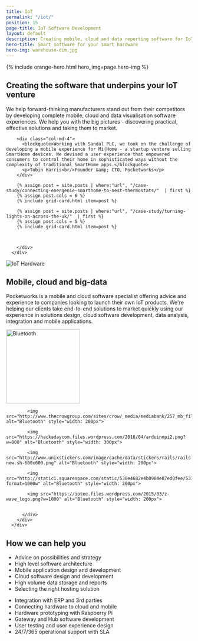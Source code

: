 ```yaml
---
title: IoT
permalink: "/iot/"
position: 15
page-title: IoT Software Development
layout: default
description: Creating mobile, cloud and data reporting software for IoT hardware manufacturers
hero-title: Smart software for your smart hardware
hero-img: warehouse-dim.jpg
---
```


{% include orange-hero.html hero_img=page.hero-img %}

<section class="section bg-white" >
    <div class="container">
        <div class="row">          
          <div class="col-md-8 col-md-offset-2 align-center">
            <h2>Creating the software that underpins your IoT venture</h2>
            <p>
            We help forward-thinking manufacturers stand out from their competitors by developing complete mobile, cloud and data visualisation software experiences. We help you with the big pictures - discovering practical, effective solutions and taking them to market.
            </p>
          </div>
        </div>
      </div>
</section>  

<section class="section" >
    <div class="container">
        <div class="row">          


        <div class="col-md-4">
          <blockquote>Working with Sandal PLC, we took on the challenge of developing a mobile experience for Mi|Home - a startup venture selling SmartHome devices. We devised a user experience that empowered consumers to control their home in sophisticated ways without the complexity of traditional SmartHome apps.</blockquote>
          <p>Tobin Harris<br/>Founder &amp; CTO, Pocketworks</p>
        </div>

        {% assign post = site.posts | where:"url", "/case-study/connecting-energenie-smarthome-to-nest-thermostats/"  | first %}
        {% assign post.cols = 6 %}
        {% include grid-card.html item=post %}

        {% assign post = site.posts | where:"url", "/case-study/turning-lights-on-across-the-uk/"  | first %}
        {% assign post.cols = 5 %}
        {% include grid-card.html item=post %}  



        </div>
      </div>
</section>   

<section class="section bg-white" >
    <div class="container">
        <div class="row">     
        <div class="col-md-6">
          <img src="https://images1-focus-opensocial.googleusercontent.com/gadgets/proxy?container=focus&resize_w=800&refresh=2592001&url=https://pocketworks-website.s3.amazonaws.com/energenie-socket-board.jpg" class="img-responsive" alt="IoT Hardware">
        </div>     
          <div class="col-md-6 ">
            <h2>Mobile, cloud and big-data</h2>
            <p>
            Pocketworks is a mobile and cloud software specialist offering advice and experience to companies looking to launch their own IoT products. We're helping our clients take end-to-end solutions to market quickly using our experience in solutions design, cloud software development, data analysis, integration and mobile applications.
            </p>
          </div>
        </div>
      </div>
</section>

<section class="section" >
    <div class="container">
        <div class="row">     
          <div class="col-md-12 align-center">
            <img src="http://freevectorlogo.net/wp-content/uploads/2011/08/bluetooth-logo-vector-400x400.png" alt="Bluetooth" style="width: 200px">

            <img src="http://www.thecrowgroup.com/sites/crow/_media/mediabank/257_mb_file_ca344.png" alt="Bluetooth" style="width: 200px">

            <img src="https://hackadaycom.files.wordpress.com/2016/04/arduinopi2.png?w=800" alt="Bluetooth" style="width: 300px">

            <img src="http://www.unixstickers.com/image/cache/data/stickers/rails/rails-new.sh-600x600.png" alt="Bluetooth" style="width: 200px">

            <img src="http://static1.squarespace.com/static/530e4682e4b0984e87ed0fee/53108d27e4b02695bd9aa345/5509b9d2e4b085c947d9d194/1427285010555/?format=1000w" alt="Bluetooth" style="width: 200px">

            <img src="https://iotee.files.wordpress.com/2015/03/z-wave_logo.png?w=1000" alt="Bluetooth" style="width: 200px">


          </div>
        </div>
      </div>
</section>

<section class="section bg-white">
    <div class="container">
    <div class="row">     
      <div class="col-md-12 align-center">
        <h2>How we can help you</h2>
      </div>
    </div>
        <div class="row">     
          <div class="col-md-6">
            <ul>
              <li>Advice on possibilities and strategy</li>
              <li>High level software architecture</li>
              <li>Mobile application design and development</li>
              <li>Cloud software design and development</li>
              <li>High volume data storage and reports</li>
              <li>Selecting the right hosting solution</li>
            </ul>
          </div>
          <div class="col-md-6">
            <ul>
              <li>Integration with ERP and 3rd parties</li>
              <li>Connecting hardware to cloud and mobile</li>
              <li>Hardware prototyping with Raspberry Pi</li>
              <li>Gateway and Hub software development</li>
              <li>User testing and user experience design</li>
              <li>24/7/365 operational support with SLA</li>
            </ul>
          </div>
        </div>
    </div>
</section>
